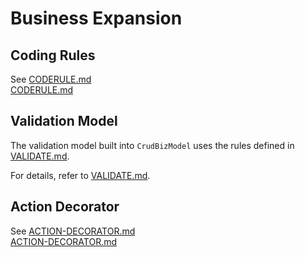 # Business Expansion

## Coding Rules

See [CODERULE.md](# "Coded rule file")  
[CODERULE.md](#)

## Validation Model  

The validation model built into `CrudBizModel` uses the rules defined in [VALIDATE.md](validate.md).  

For details, refer to [VALIDATE.md](validate.md).

## Action Decorator  

See [ACTION-DECORATOR.md](action-decorator.md)  
[ACTION-DECORATOR.md](action-decorator.md)
